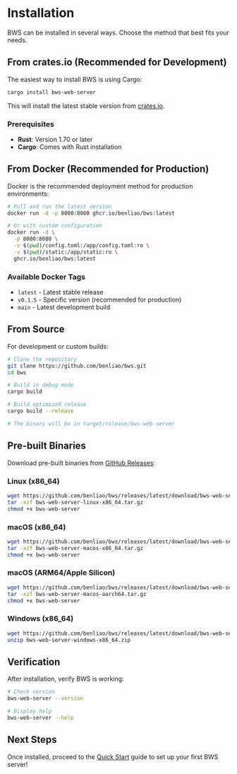 # Installation

BWS can be installed in several ways. Choose the method that best fits your needs.

## From crates.io (Recommended for Development)

The easiest way to install BWS is using Cargo:

```bash
cargo install bws-web-server
```

This will install the latest stable version from [crates.io](https://crates.io/crates/bws-web-server).

### Prerequisites

- **Rust**: Version 1.70 or later
- **Cargo**: Comes with Rust installation

## From Docker (Recommended for Production)

Docker is the recommended deployment method for production environments:

```bash
# Pull and run the latest version
docker run -d -p 8080:8080 ghcr.io/benliao/bws:latest

# Or with custom configuration
docker run -d \
  -p 8080:8080 \
  -v $(pwd)/config.toml:/app/config.toml:ro \
  -v $(pwd)/static:/app/static:ro \
  ghcr.io/benliao/bws:latest
```

### Available Docker Tags

- `latest` - Latest stable release
- `v0.1.5` - Specific version (recommended for production)
- `main` - Latest development build

## From Source

For development or custom builds:

```bash
# Clone the repository
git clone https://github.com/benliao/bws.git
cd bws

# Build in debug mode
cargo build

# Build optimized release
cargo build --release

# The binary will be in target/release/bws-web-server
```

## Pre-built Binaries

Download pre-built binaries from [GitHub Releases](https://github.com/benliao/bws/releases):

### Linux (x86_64)
```bash
wget https://github.com/benliao/bws/releases/latest/download/bws-web-server-linux-x86_64.tar.gz
tar -xzf bws-web-server-linux-x86_64.tar.gz
chmod +x bws-web-server
```

### macOS (x86_64)
```bash
wget https://github.com/benliao/bws/releases/latest/download/bws-web-server-macos-x86_64.tar.gz
tar -xzf bws-web-server-macos-x86_64.tar.gz
chmod +x bws-web-server
```

### macOS (ARM64/Apple Silicon)
```bash
wget https://github.com/benliao/bws/releases/latest/download/bws-web-server-macos-aarch64.tar.gz
tar -xzf bws-web-server-macos-aarch64.tar.gz
chmod +x bws-web-server
```

### Windows (x86_64)
```bash
wget https://github.com/benliao/bws/releases/latest/download/bws-web-server-windows-x86_64.zip
unzip bws-web-server-windows-x86_64.zip
```

## Verification

After installation, verify BWS is working:

```bash
# Check version
bws-web-server --version

# Display help
bws-web-server --help
```

## Next Steps

Once installed, proceed to the [Quick Start](./quick-start.md) guide to set up your first BWS server!
